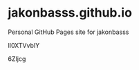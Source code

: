 # jakonbasss.github.io
Personal GitHub Pages site for jakonbasss






























Il0XTVvbIY

6ZIjcg
